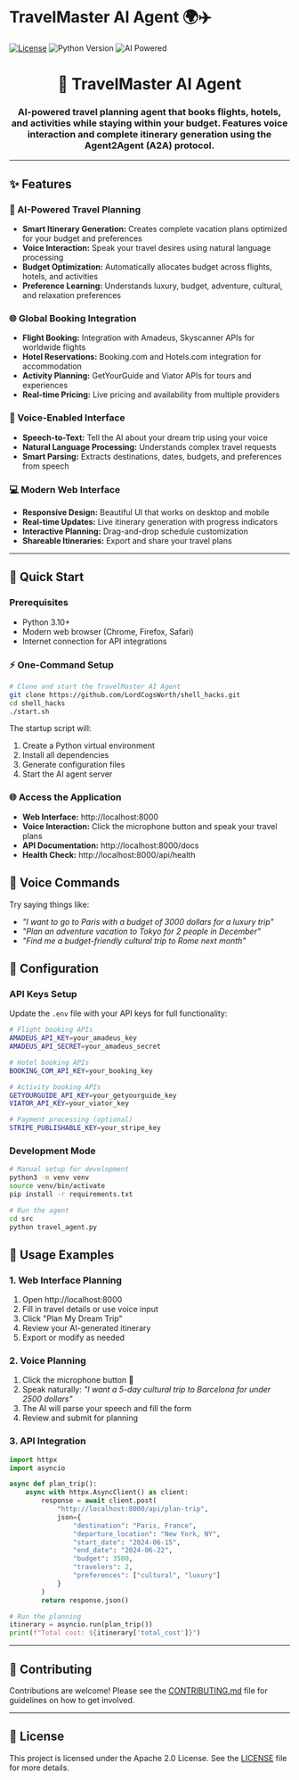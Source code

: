 # TravelMaster AI Agent 🌍✈️

[![License](https://img.shields.io/badge/License-Apache_2.0-blue.svg)](LICENSE)
![Python Version](https://img.shields.io/badge/python-3.10+-blue.svg)
![AI Powered](https://img.shields.io/badge/AI-Powered-brightgreen.svg)

<!-- markdownlint-disable no-inline-html -->

<div align="center">
   <h1>🚀 TravelMaster AI Agent</h1>
   <h3>
      AI-powered travel planning agent that books flights, hotels, and activities while staying within your budget.
      Features voice interaction and complete itinerary generation using the Agent2Agent (A2A) protocol.
   </h3>
</div>

<!-- markdownlint-enable no-inline-html -->

---

## ✨ Features

### 🧠 AI-Powered Travel Planning
- **Smart Itinerary Generation:** Creates complete vacation plans optimized for your budget and preferences
- **Voice Interaction:** Speak your travel desires using natural language processing
- **Budget Optimization:** Automatically allocates budget across flights, hotels, and activities
- **Preference Learning:** Understands luxury, budget, adventure, cultural, and relaxation preferences

### 🌐 Global Booking Integration
- **Flight Booking:** Integration with Amadeus, Skyscanner APIs for worldwide flights
- **Hotel Reservations:** Booking.com and Hotels.com integration for accommodation
- **Activity Planning:** GetYourGuide and Viator APIs for tours and experiences
- **Real-time Pricing:** Live pricing and availability from multiple providers

### 🎤 Voice-Enabled Interface
- **Speech-to-Text:** Tell the AI about your dream trip using your voice
- **Natural Language Processing:** Understands complex travel requests
- **Smart Parsing:** Extracts destinations, dates, budgets, and preferences from speech

### 💻 Modern Web Interface
- **Responsive Design:** Beautiful UI that works on desktop and mobile
- **Real-time Updates:** Live itinerary generation with progress indicators
- **Interactive Planning:** Drag-and-drop schedule customization
- **Shareable Itineraries:** Export and share your travel plans

---

## 🚀 Quick Start

### Prerequisites

- Python 3.10+
- Modern web browser (Chrome, Firefox, Safari)
- Internet connection for API integrations

### ⚡ One-Command Setup

```bash
# Clone and start the TravelMaster AI Agent
git clone https://github.com/LordCogsWorth/shell_hacks.git
cd shell_hacks
./start.sh
```

The startup script will:
1. Create a Python virtual environment
2. Install all dependencies
3. Generate configuration files
4. Start the AI agent server

### 🌐 Access the Application

- **Web Interface:** http://localhost:8000
- **Voice Interaction:** Click the microphone button and speak your travel plans
- **API Documentation:** http://localhost:8000/docs
- **Health Check:** http://localhost:8000/api/health

## 💬 Voice Commands

Try saying things like:
- *"I want to go to Paris with a budget of 3000 dollars for a luxury trip"*
- *"Plan an adventure vacation to Tokyo for 2 people in December"*
- *"Find me a budget-friendly cultural trip to Rome next month"*

## 🔧 Configuration

### API Keys Setup

Update the `.env` file with your API keys for full functionality:

```bash
# Flight booking APIs
AMADEUS_API_KEY=your_amadeus_key
AMADEUS_API_SECRET=your_amadeus_secret

# Hotel booking APIs  
BOOKING_COM_API_KEY=your_booking_key

# Activity booking APIs
GETYOURGUIDE_API_KEY=your_getyourguide_key
VIATOR_API_KEY=your_viator_key

# Payment processing (optional)
STRIPE_PUBLISHABLE_KEY=your_stripe_key
```

### Development Mode

```bash
# Manual setup for development
python3 -m venv venv
source venv/bin/activate
pip install -r requirements.txt

# Run the agent
cd src
python travel_agent.py
```

## 🎯 Usage Examples

### 1. Web Interface Planning

1. Open http://localhost:8000
2. Fill in travel details or use voice input
3. Click "Plan My Dream Trip"
4. Review your AI-generated itinerary
5. Export or modify as needed

### 2. Voice Planning

1. Click the microphone button 🎤
2. Speak naturally: *"I want a 5-day cultural trip to Barcelona for under 2500 dollars"*
3. The AI will parse your speech and fill the form
4. Review and submit for planning

### 3. API Integration

```python
import httpx
import asyncio

async def plan_trip():
    async with httpx.AsyncClient() as client:
        response = await client.post(
            "http://localhost:8000/api/plan-trip",
            json={
                "destination": "Paris, France",
                "departure_location": "New York, NY",
                "start_date": "2024-06-15",
                "end_date": "2024-06-22", 
                "budget": 3500,
                "travelers": 2,
                "preferences": ["cultural", "luxury"]
            }
        )
        return response.json()

# Run the planning
itinerary = asyncio.run(plan_trip())
print(f"Total cost: ${itinerary['total_cost']}")
```

---

## 🤝 Contributing

Contributions are welcome! Please see the [CONTRIBUTING.md](CONTRIBUTING.md) file for guidelines on how to get involved.

---

## 📄 License

This project is licensed under the Apache 2.0 License. See the [LICENSE](LICENSE) file for more details.
